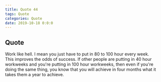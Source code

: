```yaml
---
title: Quote 44
tags: Quote
categories: Quote
date: 2019-10-18 0:0:0
---
```


## Quote

Work like hell. I mean you just have to put in 80 to 100 hour every week. This improves the odds of success. If other people are putting in 40 hour workweeks and you're putting in 100 hour workweeks, then even if you're doing the same thing, you know that you will achieve in four months what it takes them a year to achieve.
